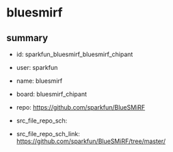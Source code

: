 # bluesmirf
 
## summary 
* id: sparkfun_bluesmirf_bluesmirf_chipant
* user: sparkfun
* name: bluesmirf
* board: bluesmirf_chipant
* repo: https://github.com/sparkfun/BlueSMiRF



* src_file_repo_sch: 
* src_file_repo_sch_link: https://github.com/sparkfun/BlueSMiRF/tree/master/




